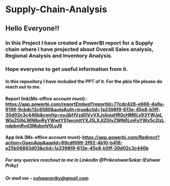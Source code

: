 # Supply-Chain-Analysis

## Hello Everyone!!
### In this Project I have created a PowerBI report for a Supply chain where I have projected about Overall Sales analysis, Regional Analysis and Inventory Analysis.
### Hope everyone to get useful information from it.

#### In this repository I have included the PPT of it. For the pbix file please do reach out to me.
#### Report link(Ms-office account must)- https://app.powerbi.com/reportEmbed?reportId=77cdc428-e666-4a9a-9199-9cbdc13c6580&autoAuth=true&ctid=1a3398f9-613e-45e8-b5ff-30d02c3c446b&config=eyJjbHVzdGVyVXJsIjoiaHR0cHM6Ly93YWJpLWluZGlhLWNlbnRyYWwtYS1wcmltYXJ5LXJlZGlyZWN0LmFuYWx5c2lzLndpbmRvd3MubmV0LyJ9

#### App link (Ms-office account must)-https://app.powerbi.com/Redirect?action=OpenApp&appId=89cdf699-2f92-4b10-b416-a25b06883d03&ctid=1a3398f9-613e-45e8-b5ff-30d02c3c446b

##### For any queries reachout to me in LinkedIn @PrikeshwarSekar (Eshwar Priky)
##### Or mail me – eshwarpriky@gmail.com


